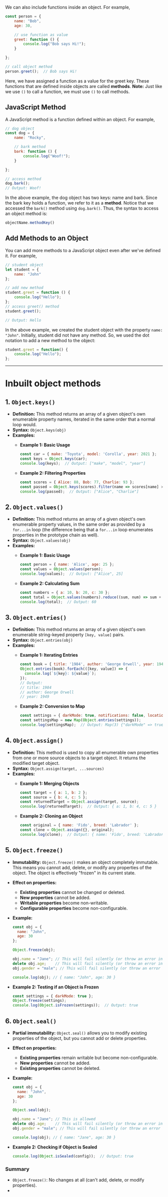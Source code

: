 We can also include functions inside an object. For example,

```js
const person = {
    name: "Bob",
    age: 30,

    // use function as value
    greet: function () {
        console.log("Bob says Hi!");
    }

};

// call object method
person.greet();  // Bob says Hi!
```

Here, we have assigned a function as a value for the greet key.
These functions that are defined inside objects are called **methods**.
**Note:** Just like we use `()` to call a function, we must use `()` to call methods.

## JavaScript Method
A JavaScript method is a function defined within an object. For example,

```js
// dog object
const dog = {
    name: "Rocky",

    // bark method
    bark: function () {
        console.log("Woof!");
    }

};

// access method
dog.bark();
// Output: Woof!
```

In the above example, the dog object has two keys: name and bark.
Since the bark key holds a function, we refer to it as a **method**.
Notice that we accessed the `bark()` method using `dog.bark()`. Thus, the syntax to access an object method is:
```js
objectName.methodKey()
```

## Add Methods to an Object
You can add more methods to a JavaScript object even after we've defined it. For example,

```js
// student object
let student = {
    name: "John"
};

// add new method
student.greet = function () {
    console.log("Hello");
};
// access greet() method
student.greet();

// Output: Hello
```

In the above example, we created the student object with the property `name: "John"`.
Initially, student did not have any method. So, we used the dot notation to add a new method to the object:

```js
student.greet = function() {
    console.log("Hello");
};
```
***
# Inbuilt object methods

## 1. `Object.keys()`

- **Definition:** This method returns an array of a given object's own enumerable property names, iterated in the same order that a normal loop would.
- **Syntax:** `Object.keys(obj)`
- **Examples:**
	- **Example 1: Basic Usage**
		```js
		const car = { make: 'Toyota', model: 'Corolla', year: 2021 };
		const keys = Object.keys(car);
		console.log(keys);  // Output: ["make", "model", "year"]
		```

	- **Example 2: Filtering Properties**
		```js
		const scores = { Alice: 88, Bob: 77, Charlie: 93 };
		const passed = Object.keys(scores).filter(name => scores[name] > 80);
		console.log(passed);  // Output: ["Alice", "Charlie"]
		```

## 2. `Object.values()`

- **Definition:** This method returns an array of a given object's own enumerable property values, in the same order as provided by a `for...in` loop (the difference being that a `for...in` loop enumerates properties in the prototype chain as well).
- **Syntax:** `Object.values(obj)`
- **Examples:**
	- **Example 1: Basic Usage**
		```js
		const person = { name: 'Alice', age: 25 };
		const values = Object.values(person);
		console.log(values);  // Output: ["Alice", 25]
		```

	- **Example 2: Calculating Sum**
		```js
		const numbers = { a: 10, b: 20, c: 30 };
		const total = Object.values(numbers).reduce((sum, num) => sum + num, 0);
		console.log(total);  // Output: 60
		```

## 3. `Object.entries()`

- **Definition:** This method returns an array of a given object's own enumerable string-keyed property `[key, value]` pairs.
- **Syntax:** `Object.entries(obj)`
- **Examples:**
	- **Example 1: Iterating Entries**
		```js
		const book = { title: '1984', author: 'George Orwell', year: 1949 };
		Object.entries(book).forEach(([key, value]) => {
		  console.log(`${key}: ${value}`);
		});
		// Output:
		// title: 1984
		// author: George Orwell
		// year: 1949
		```

	- **Example 2: Conversion to Map**
		```js
		const settings = { darkMode: true, notifications: false, location: true };
		const settingsMap = new Map(Object.entries(settings));
		console.log(settingsMap);  // Output: Map(3) {"darkMode" => true, "notifications" => false, "location" => true}
		```

## 4. `Object.assign()`

- **Definition:** This method is used to copy all enumerable own properties from one or more source objects to a target object. It returns the modified target object.
- **Syntax:** `Object.assign(target, ...sources)`
- **Examples:**
	- **Example 1: Merging Objects**
		```js
		const target = { a: 1, b: 2 };
		const source = { b: 4, c: 5 };
		const returnedTarget = Object.assign(target, source);
		console.log(returnedTarget);  // Output: { a: 1, b: 4, c: 5 }
		```

	- **Example 2: Cloning an Object**
		```js
		const original = { name: 'Fido', breed: 'Labrador' };
		const clone = Object.assign({}, original);
		console.log(clone);  // Output: { name: 'Fido', breed: 'Labrador' }
		```

## 5. `Object.freeze()`

- **Immutability:** `Object.freeze()` makes an object completely immutable. This means you cannot add, delete, or modify any properties of the object. The object is effectively "frozen" in its current state.
- **Effect on properties:**
	- **Existing properties** cannot be changed or deleted.
	- **New properties** cannot be added.
	- **Writable properties** become non-writable.
	- **Configurable properties** become non-configurable.
- **Example:**
	```js
	const obj = {
	  name: "John",
	  age: 30
	};
	
	Object.freeze(obj);
	
	obj.name = "Jane"; // This will fail silently (or throw an error in strict mode)
	delete obj.age;    // This will fail silently (or throw an error in strict mode)
	obj.gender = "male"; // This will fail silently (or throw an error in strict mode)
	
	console.log(obj); // { name: "John", age: 30 }
	```

- **Example 2: Testing if an Object is Frozen**
	```js
	const settings = { darkMode: true };
	Object.freeze(settings);
	console.log(Object.isFrozen(settings));  // Output: true
	```


## 6. `Object.seal()`

- **Partial immutability:** `Object.seal()` allows you to modify existing properties of the object, but you cannot add or delete properties.
- **Effect on properties:**
	- **Existing properties** remain writable but become non-configurable.
	- **New properties** cannot be added.
	- **Existing properties** cannot be deleted.
- **Example:**
	```js
	const obj = {
	  name: "John",
	  age: 30
	};
	
	Object.seal(obj);
	
	obj.name = "Jane"; // This is allowed
	delete obj.age;    // This will fail silently (or throw an error in strict mode)
	obj.gender = "male"; // This will fail silently (or throw an error in strict mode)
	
	console.log(obj); // { name: "Jane", age: 30 }
	```

- **Example 2: Checking if Object is Sealed**
	```js
	console.log(Object.isSealed(config));  // Output: true
	```

### Summary
- `Object.freeze()`: No changes at all (can't add, delete, or modify properties).
- 